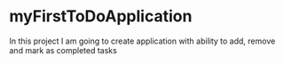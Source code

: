 # myFirstToDoApplication
In this project I am going to create application with ability to add, remove and mark as completed tasks
